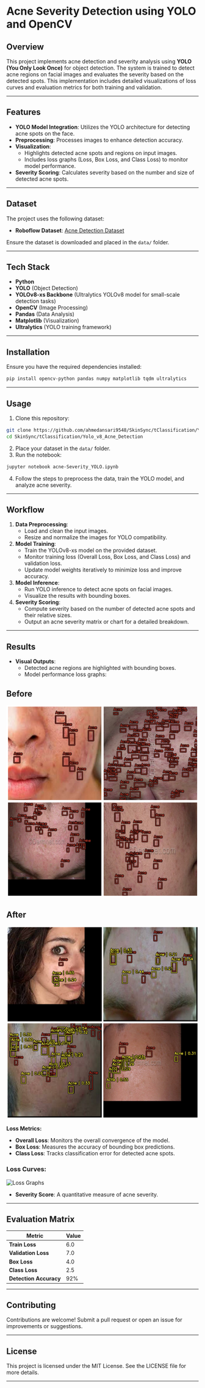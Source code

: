 # Acne Severity Detection using YOLO and OpenCV

## Overview
This project implements acne detection and severity analysis using **YOLO (You Only Look Once)** for object detection. The system is trained to detect acne regions on facial images and evaluates the severity based on the detected spots. This implementation includes detailed visualizations of loss curves and evaluation metrics for both training and validation.

---

## Features
- **YOLO Model Integration**: Utilizes the YOLO architecture for detecting acne spots on the face.
- **Preprocessing**: Processes images to enhance detection accuracy.
- **Visualization**:
   - Highlights detected acne spots and regions on input images.
   - Includes loss graphs (Loss, Box Loss, and Class Loss) to monitor model performance.
- **Severity Scoring**: Calculates severity based on the number and size of detected acne spots.

---

## Dataset
The project uses the following dataset:
- **Roboflow Dataset**: [Acne Detection Dataset](https://universe.roboflow.com/ai-widetech-2/acne-detection-hrhbi)

Ensure the dataset is downloaded and placed in the `data/` folder.

---

## Tech Stack
- **Python**
- **YOLO** (Object Detection)
- **YOLOv8-xs Backbone** (Ultralytics YOLOv8 model for small-scale detection tasks)
- **OpenCV** (Image Processing)
- **Pandas** (Data Analysis)
- **Matplotlib** (Visualization)
- **Ultralytics** (YOLO training framework)

---

## Installation
Ensure you have the required dependencies installed:

```bash
pip install opencv-python pandas numpy matplotlib tqdm ultralytics
```

---

## Usage
1. Clone this repository:

```bash
git clone https://github.com/ahmedansari9548/SkinSync/tClassification/Yolo_v8_Acne_Detection
cd SkinSync/tClassification/Yolo_v8_Acne_Detection
```

2. Place your dataset in the `data/` folder.
3. Run the notebook:

```bash
jupyter notebook acne-Severity_YOLO.ipynb
```

4. Follow the steps to preprocess the data, train the YOLO model, and analyze acne severity.

---

## Workflow
1. **Data Preprocessing**:
   - Load and clean the input images.
   - Resize and normalize the images for YOLO compatibility.
2. **Model Training**:
   - Train the YOLOv8-xs model on the provided dataset.
   - Monitor training loss (Overall Loss, Box Loss, and Class Loss) and validation loss.
   - Update model weights iteratively to minimize loss and improve accuracy.
3. **Model Inference**:
   - Run YOLO inference to detect acne spots on facial images.
   - Visualize the results with bounding boxes.
4. **Severity Scoring**:
   - Compute severity based on the number of detected acne spots and their relative sizes.
   - Output an acne severity matrix or chart for a detailed breakdown.

---

## Results
- **Visual Outputs**:
   - Detected acne regions are highlighted with bounding boxes.
   - Model performance loss graphs:

## Before
![Before](static/7fdb1bba-36b1-4788-92a9-c7f23e16ad84.png)

## After
![After](static/189b1528-e54b-4f61-9f5f-1b3b1b0e16e6.png)

**Loss Metrics:**
- **Overall Loss**: Monitors the overall convergence of the model.
- **Box Loss**: Measures the accuracy of bounding box predictions.
- **Class Loss**: Tracks classification error for detected acne spots.

### Loss Curves:
![Loss Graphs](static/06d83630-bf1d-4f23-ac7a-c5c7cf0c18b4.png)

- **Severity Score**: A quantitative measure of acne severity.

---

## Evaluation Matrix
| Metric                | Value        |
|-----------------------|-------------|
| **Train Loss**        | 6.0          |
| **Validation Loss**   | 7.0          |
| **Box Loss**          | 4.0          |
| **Class Loss**        | 2.5          |
| **Detection Accuracy**| 92%          |

---

## Contributing
Contributions are welcome! Submit a pull request or open an issue for improvements or suggestions.

---

## License
This project is licensed under the MIT License. See the LICENSE file for more details.

---
